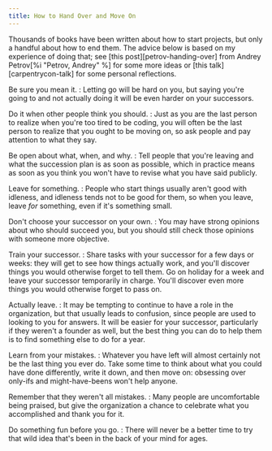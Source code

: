 ```yaml
---
title: How to Hand Over and Move On
---
```


Thousands of books have been written about how to start projects, but only a
handful about how to end them.  The advice below is based on my experience of
doing that; see [this post][petrov-handing-over] from
Andrey Petrov[%i "Petrov, Andrey" %] for some more ideas
or [this talk][carpentrycon-talk] for some personal reflections.

Be sure you mean it.
:   Letting go will be hard on you, but saying you're going to and not actually
    doing it will be even harder on your successors.

Do it when other people think you should.
:   Just as you are the last person to realize when you're too tired to be coding,
    you will often be the last person to realize that you ought to be moving on, so
    ask people and pay attention to what they say.

Be open about what, when, and why.
:   Tell people that you're leaving and what the succession plan is as soon as
    possible, which in practice means as soon as you think you won't have to revise
    what you have said publicly.

Leave for something.
:   People who start things usually aren't good with idleness, and idleness tends
    not to be good for them, so when you leave, leave *for* something, even if it's
    something small.

Don't choose your successor on your own.
:   You may have strong opinions about who should succeed you, but you should still
    check those opinions with someone more objective.

Train your successor.
:   Share tasks with your successor for a few days or weeks: they will get to see
    how things actually work, and you'll discover things you would otherwise forget
    to tell them.  Go on holiday for a week and leave your successor temporarily in
    charge.  You'll discover even more things you would otherwise forget to pass on.

Actually leave.
:   It may be tempting to continue to have a role in the organization, but that
    usually leads to confusion, since people are used to looking to you for answers.
    It will be easier for your successor, particularly if they weren't a founder as
    well, but the best thing you can do to help them is to find something else to do
    for a year.

Learn from your mistakes.
:   Whatever you have left will almost certainly not be the last thing you ever do.
    Take some time to think about what you could have done differently, write it
    down, and then move on: obsessing over only-ifs and might-have-beens won't help
    anyone.

Remember that they weren't all mistakes.
:   Many people are uncomfortable being praised, but give the organization a chance
    to celebrate what you accomplished and thank you for it.

Do something fun before you go.
:   There will never be a better time to try that wild idea that's been in the back
    of your mind for ages.
